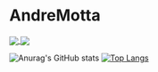# AndreMotta

<a href="https://github.com/anuraghazra/github-readme-stats">
  <img align="center" src="https://github-readme-stats.vercel.app/api/pin/?username=anuraghazra&repo=github-readme-stats" />
</a>
<a href="https://github.com/anuraghazra/convoychat">
  <img align="center" src="https://github-readme-stats.vercel.app/api/pin/?username=anuraghazra&repo=convoychat" />
</a>

![Anurag's GitHub stats](https://github-readme-stats.vercel.app/api?username=AndreMotta25&show_icons=true&theme=radical&count_private=true)
[![Top Langs](https://github-readme-stats.vercel.app/api/top-langs/?username=AndreMotta25&hide=php)](https://github.com/anuraghazra/github-readme-stats)
